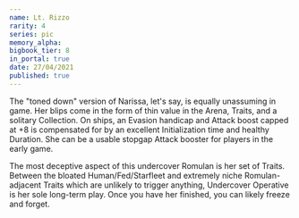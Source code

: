 ```yaml
---
name: Lt. Rizzo
rarity: 4
series: pic
memory_alpha:
bigbook_tier: 8
in_portal: true
date: 27/04/2021
published: true
---
```


The "toned down" version of Narissa, let's say, is equally unassuming in game. Her blips come in the form of thin value in the Arena, Traits, and a solitary Collection. On ships, an Evasion handicap and Attack boost capped at +8 is compensated for by an excellent Initialization time and healthy Duration. She can be a usable stopgap Attack booster for players in the early game. 

The most deceptive aspect of this undercover Romulan is her set of Traits. Between the bloated Human/Fed/Starfleet and extremely niche Romulan-adjacent Traits which are unlikely to trigger anything, Undercover Operative is her sole long-term play. Once you have her finished, you can likely freeze and forget.
